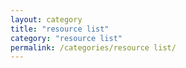 ```yaml
---
layout: category
title: "resource list"
category: "resource list"
permalink: /categories/resource list/
---
```

